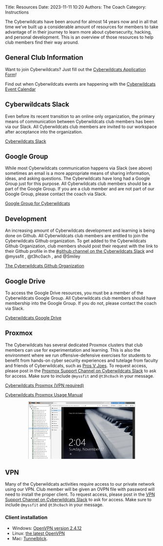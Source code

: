 Title: Resources
Date: 2023-11-11 10:20
Authors: The Coach
Category: Instructions

The Cyberwildcats have been around for almost 14 years now and in all that time we’ve built up a considerable amount of resources for members to take advantage of in their journey to learn more about cybersecurity, hacking, and personal development. This is an overview of those resources to help club members find their way around.

## General Club Information

Want to join Cyberwildcats?  Just fill out the [Cyberwildcats Application Form](http://www.cyberwildcats.net/apply)!

Find out when Cyberwildcats events are happening with the [Cyberwildcats Event Calendar](https://calendar.google.com/calendar/embed?src=cyberwildcats%40gmail.com&ctz=America%2FNew_York)

## Cyberwildcats Slack

Even before its recent transition to an online only organization, the primary means of communication between Cyberwildcats club members has been via our Slack. All Cyberwildcats club members are invited to our workspace after acceptance into the organization.

[Cyberwildcats Slack](http://cyberwildcats.slack.com/)

## Google Group

While most Cyberwildcats communication happens via Slack (see above) sometimes an email is a more appropriate means of sharing information, ideas, and asking questions. The Cyberwildcats have long had a Google Group just for this purpose. All Cyberwildcats club members should be a part of the Google Group. If you are a club member and are not part of our Google Group, please contact the coach via Slack.

[Google Group for Cyberwildcats](http://www.cyberwildcats.net/group)

## Development

An increasing amount of Cyberwildcats development and learning is being done on Github. All Cyberwildcats club members are entitled to join the Cyberwildcats Github organization.  To get added to the Cyberwildcats Github Organization, club members should post their request with the link to their Github profile in the [#github channel on the Cyberwildcats Slack](https://cyberwildcats.slack.com/archives/C04T3ET310Q) and @myssfit , @t3hc0ach , and @Smiley

[The Cyberwildcats Github Organization](https://github.com/Cyberwildcats)

## Google Drive

To access the Google Drive resources, you must be a member of the Cyberwildcats Google Group. All Cyberwildcats club members should have membership into the Google Group. If you do not, please contact the coach via Slack.

[Cyberwildcats Google Drive](http://www.cyberwildcats.net/drive)

## Proxmox


The Cyberwildcats has several dedicated Proxmox clusters that club members can use for experimentation and learning.  This is also the environment where we run offensive-defensive exercises for students to benefit from hands-on cyber security experiences and tutelage from faculty and friends of Cyberwildcats, such as [Pros V Joes](http://www.prosversusjoes.net).  To request access, please post in the [Proxmox Support Channel on Cyberwildcats Slack](https://app.slack.com/client/T09RD0WQM/C04HGQ5Q98F) to ask for access.  Make sure to include `@myssfit` and `@t3hc0ach` in your message.

[Cyberwildcats Proxmox (VPN required)](https://10.1.11.33:8006)

[Cyberwildcats Proxmox Usage Manual](https://docs.google.com/document/d/10za4H5M7x0PT7BJGLX9eKB7RoPmtZBwR/edit?usp=sharing&ouid=116857645506738452141&rtpof=true&sd=true)

<div align="center";><img src="/images/cyberwildcats_proxmox.png" alt="Cyberwildcats Proxmox webUI" width="70%"/></div>


## VPN

Many of the Cyberwildcats activities require access to our private network using our VPN.  Club member will be given an OVPN file with password will need to install the proper client.  To request access, please post in the [VPN Support Channel on Cyberwildcats Slack](https://app.slack.com/client/T09RD0WQM/C04HGPSP3HD) to ask for access.  Make sure to include `@myssfit` and `@t3hc0ach` in your message.

### Client installation

* Windows: [OpenVPN version 2.4.12](https://swupdate.openvpn.org/community/releases/openvpn-install-2.4.12-I601-Win10.exe)
* Linux: [the latest OpenVPN](http://openvpn.net/community-downloads/)
* Mac: [Tunnelblick](https://tunnelblick.net/).
